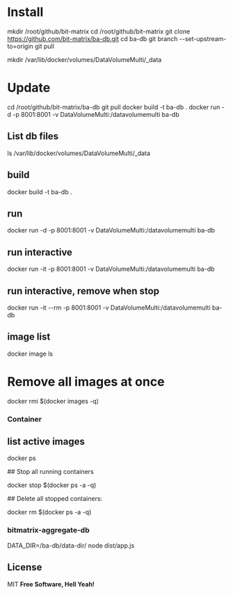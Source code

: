 # Install

mkdir /root/github/bit-matrix
cd /root/github/bit-matrix
git clone https://github.com/bit-matrix/ba-db.git
cd ba-db
git branch --set-upstream-to=origin
git pull

mkdir /var/lib/docker/volumes/DataVolumeMulti/\_data

# Update

cd /root/github/bit-matrix/ba-db
git pull
docker build -t ba-db .
docker run -d -p 8001:8001 -v DataVolumeMulti:/datavolumemulti ba-db

## List db files

ls /var/lib/docker/volumes/DataVolumeMulti/\_data

## build

docker build -t ba-db .

## run

docker run -d -p 8001:8001 -v DataVolumeMulti:/datavolumemulti ba-db

## run interactive

docker run -it -p 8001:8001 -v DataVolumeMulti:/datavolumemulti ba-db

## run interactive, remove when stop

docker run -it --rm -p 8001:8001 -v DataVolumeMulti:/datavolumemulti ba-db

## image list

docker image ls

# Remove all images at once

docker rmi $(docker images -q)

### Container

## list active images

docker ps

## Stop all running containers

docker stop $(docker ps -a -q)

## Delete all stopped containers:

docker rm $(docker ps -a -q)

### bitmatrix-aggregate-db

DATA_DIR=/ba-db/data-dir/ node dist/app.js

## License

MIT
**Free Software, Hell Yeah!**
